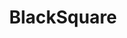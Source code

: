 ---
facebook: https://facebook.com/blacksquareca
instagram: https://instagram.com/blacksquareinc
linkedin: https://linkedin.com/company/blacksquare-inc-
logohandle: blacksquareio
sort: blacksquare
title: BlackSquare
twitter: https://x.com/blacksquareca
website: https://www.blacksquare.io/
---